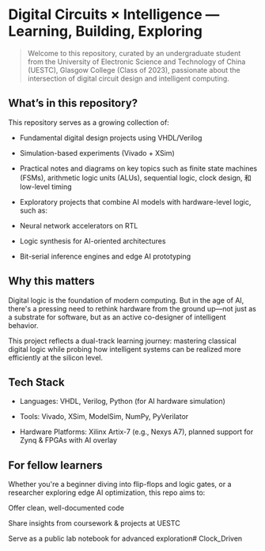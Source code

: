 # Digital Circuits × Intelligence — Learning, Building, Exploring
> Welcome to this repository, curated by an undergraduate student from the University of Electronic Science and Technology of China (UESTC), Glasgow College (Class of 2023), passionate about the intersection of digital circuit design and intelligent computing.

## What’s in this repository?
This repository serves as a growing collection of:

* Fundamental digital design projects using VHDL/Verilog

* Simulation-based experiments (Vivado + XSim)

* Practical notes and diagrams on key topics such as finite state machines (FSMs), arithmetic logic units (ALUs), sequential logic, clock design, 和 low-level timing

* Exploratory projects that combine AI models with hardware-level logic, such as:

* Neural network accelerators on RTL

* Logic synthesis for AI-oriented architectures

* Bit-serial inference engines and edge AI prototyping

## Why this matters
Digital logic is the foundation of modern computing. But in the age of AI, there's a pressing need to rethink hardware from the ground up—not just as a substrate for software, but as an active co-designer of intelligent behavior.

This project reflects a dual-track learning journey: mastering classical digital logic while probing how intelligent systems can be realized more efficiently at the silicon level.

## Tech Stack
* Languages: VHDL, Verilog, Python (for AI hardware simulation)

* Tools: Vivado, XSim, ModelSim, NumPy, PyVerilator

* Hardware Platforms: Xilinx Artix-7 (e.g., Nexys A7), planned support for Zynq & FPGAs with AI overlay

## For fellow learners
Whether you're a beginner diving into flip-flops and logic gates, or a researcher exploring edge AI optimization, this repo aims to:

Offer clean, well-documented code

Share insights from coursework & projects at UESTC

Serve as a public lab notebook for advanced exploration# Clock_Driven
